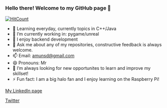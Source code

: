 ### Hello there! Welcome to my GitHub page 👋

[![HitCount](http://hits.dwyl.com/Amundeep-Dhaliwal/Amundeep_Dhaliwal.svg)](http://hits.dwyl.com/Amundeep-Dhaliwal/Amundeep_Dhaliwal)

- 🌱 Learning everyday, currently topics in C++/Java
- 🔭 I’m currently working in: pygame/unreal
- 👯 I enjoy backend development
- 💬 Ask me about any of my repositories, constructive feedback is always welcome.
- 📫 Email: amunsd@gmail.com
- 😄 Pronouns: Mr
- 🤔 I’m always looking for new opportunites to learn and improve my skillset!
- ⚡ Fun fact: I am a big halo fan and I enjoy learning on the Raspberry Pi!

[My LinkedIn page](www.linkedin.com/in/a-dhaliwal)

[Twitter](https://twitter.com/Amunzz)
